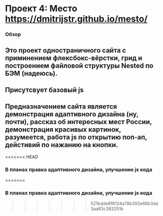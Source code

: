 # Проект 4: Место https://dmitrijstr.github.io/mesto/

### Обзор

## Это проект одностраничного сайта с приминением флексбокс-вёрстки, грид и построением файловой структуры Nested по БЭМ (надеюсь).
## Присутсвует базовый js
## Предназначением сайта является демонстрация адаптивного дизайна (ну, почти), рассказ об интересных мест России, демонстрация красивых картинок, разумеется, работа js по открытию поп-ап, дейстивий по нажанию на кнопки.
<<<<<<< HEAD
### В планах правка адаптивного дизайна, улучшение js кода
=======
### В планах правка адаптивного дизайна, улучшение js кода
>>>>>>> 521bdde8f6124a78b392e68b3da3aa83c383251b
